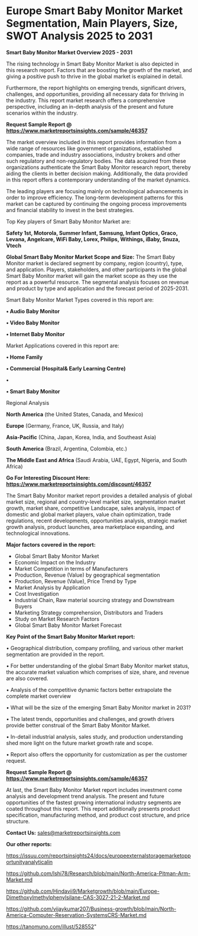 # Europe Smart Baby Monitor Market Segmentation, Main Players, Size, SWOT Analysis 2025 to 2031

<Strong> Smart Baby Monitor Market Overview 2025 - 2031</strong>

The rising technology in Smart Baby Monitor Market is also depicted in this research report. Factors that are boosting the growth of the market, and giving a positive push to thrive in the global market is explained in detail.

Furthermore, the report highlights on emerging trends, significant drivers, challenges, and opportunities, providing all necessary data for thriving in the industry. This report market research offers a comprehensive perspective, including an in-depth analysis of the present and future scenarios within the industry.

<strong>Request Sample Report @ <a href=https://www.marketreportsinsights.com/sample/46357>https://www.marketreportsinsights.com/sample/46357</a></strong>

The market overview included in this report provides information from a wide range of resources like government organizations, established companies, trade and industry associations, industry brokers and other such regulatory and non-regulatory bodies. The data acquired from these organizations authenticate the Smart Baby Monitor research report, thereby aiding the clients in better decision making. Additionally, the data provided in this report offers a contemporary understanding of the market dynamics.

The leading players are focusing mainly on technological advancements in order to improve efficiency. The long-term development patterns for this market can be captured by continuing the ongoing process improvements and financial stability to invest in the best strategies.

Top Key players of Smart Baby Monitor Market are:

<strong>Safety 1st, Motorola, Summer Infant, Samsung, Infant Optics, Graco, Levana, Angelcare, WiFi Baby, Lorex, Philips, Withings, iBaby, Snuza, Vtech</strong>

<strong><b>Global Smart Baby Monitor Market Scope and Size:</b></strong>
The Smart Baby Monitor market is declared segment by company, region (country), type, and application. Players, stakeholders, and other participants in the global Smart Baby Monitor market will gain the market scope as they use the report as a powerful resource. The segmental analysis focuses on revenue and product by type and application and the forecast period of 2025-2031.

Smart Baby Monitor Market Types covered in this report are:

<strong>•  Audio Baby Monitor

•  Video Baby Monitor

•  Internet Baby Monitor</strong>

Market Applications covered in this report are:

<strong>•  Home Family

•  Commercial (Hospital& Early Learning Centre)

•  

•  Smart Baby Monitor</strong> 

Regional Analysis

<strong>North America</strong> (the United States, Canada, and Mexico)

<strong>Europe</strong> (Germany, France, UK, Russia, and Italy)

<strong>Asia-Pacific</strong> (China, Japan, Korea, India, and Southeast Asia)

<strong>South America</strong> (Brazil, Argentina, Colombia, etc.)

<strong>The Middle East and Africa</strong> (Saudi Arabia, UAE, Egypt, Nigeria, and South Africa)

<strong>Go For Interesting Discount Here: <a href=https://www.marketreportsinsights.com/discount/46357>https://www.marketreportsinsights.com/discount/46357</a></strong>

The Smart Baby Monitor market report provides a detailed analysis of global market size, regional and country-level market size, segmentation market growth, market share, competitive Landscape, sales analysis, impact of domestic and global market players, value chain optimization, trade regulations, recent developments, opportunities analysis, strategic market growth analysis, product launches, area marketplace expanding, and technological innovations.

<strong><b>Major factors covered in the report:</b></strong>
<ul>
  <li>Global Smart Baby Monitor Market </li>
  <li>Economic Impact on the Industry</li>
  <li>Market Competition in terms of Manufacturers</li>
  <li>Production, Revenue (Value) by geographical segmentation</li>
  <li>Production, Revenue (Value), Price Trend by Type</li>
  <li>Market Analysis by Application</li>
  <li>Cost Investigation</li>
  <li>Industrial Chain, Raw material sourcing strategy and Downstream Buyers</li>
  <li>Marketing Strategy comprehension, Distributors and Traders</li>
  <li>Study on Market Research Factors</li>
  <li>Global Smart Baby Monitor Market Forecast</li>
</ul>

<strong><b>Key Point of the Smart Baby Monitor Market report:</b></strong>

• Geographical distribution, company profiling, and various other market segmentation are provided in the report.

• For better understanding of the global Smart Baby Monitor market status, the accurate market valuation which comprises of size, share, and revenue are also covered.

• Analysis of the competitive dynamic factors better extrapolate the complete market overview

• What will be the size of the emerging Smart Baby Monitor market in 2031?

• The latest trends, opportunities and challenges, and growth drivers provide better construal of the Smart Baby Monitor Market.

• In-detail industrial analysis, sales study, and production understanding shed more light on the future market growth rate and scope.

• Report also offers the opportunity for customization as per the customer request.

<strong>Request Sample Report @ <a href=https://www.marketreportsinsights.com/sample/46357>https://www.marketreportsinsights.com/sample/46357</a></strong>

At last, the Smart Baby Monitor Market report includes investment come analysis and development trend analysis. The present and future opportunities of the fastest growing international industry segments are coated throughout this report. This report additionally presents product specification, manufacturing method, and product cost structure, and price structure.

<strong>Contact Us:</strong>
sales@marketreportsinsights.com

<strong>Our other reports:</strong>

<a href=https://issuu.com/reportsinsights24/docs/europeexternalstoragemarketopportunityanalyticalin>https://issuu.com/reportsinsights24/docs/europeexternalstoragemarketopportunityanalyticalin</a>

<a href=https://github.com/Ishi78/Research/blob/main/North-America-Pitman-Arm-Market.md>https://github.com/Ishi78/Research/blob/main/North-America-Pitman-Arm-Market.md</a>

<a href=https://github.com/Hindavii9/Marketgrowth/blob/main/Europe-Dimethoxylmethylphenylsilane-CAS-3027-21-2-Market.md>https://github.com/Hindavii9/Marketgrowth/blob/main/Europe-Dimethoxylmethylphenylsilane-CAS-3027-21-2-Market.md</a>

<a href=https://github.com/vijaykumar207/Business-growth/blob/main/North-America-Computer-Reservation-SystemsCRS-Market.md>https://github.com/vijaykumar207/Business-growth/blob/main/North-America-Computer-Reservation-SystemsCRS-Market.md</a>

<a href=https://tanomuno.com/illust/528552>https://tanomuno.com/illust/528552</a>"
